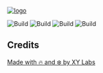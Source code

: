 [![logo][logo]](https://xylabs.com)

![Build](https://img.shields.io/github/actions/workflow/status/xylabs/sdk-react/build.yml?label=sdk-react)
![Build](https://img.shields.io/github/actions/workflow/status/xylabs/sdk-js/build.yml?label=sdk-js)
![Build](https://img.shields.io/github/actions/workflow/status/xylabs/config/build-main.yml?label=config)
![Build](https://img.shields.io/github/actions/workflow/status/xylabs/sdk-meta-server-nodejs/build-main.yml?label=sdk-meta-server-nodejs)

## Credits

[Made with 🔥 and ❄️ by XY Labs](https://xylabs.com)

[logo]: https://cdn.xy.company/img/brand/XYPersistentCompany_Logo_Icon_Colored.svg
